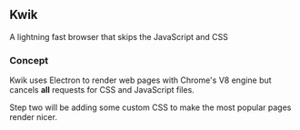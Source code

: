## Kwik

A lightning fast browser that skips the JavaScript and CSS

### Concept

Kwik uses Electron to render web pages with Chrome's V8 engine but cancels **all** requests for CSS and JavaScript files.

Step two will be adding some custom CSS to make the most popular pages render nicer.